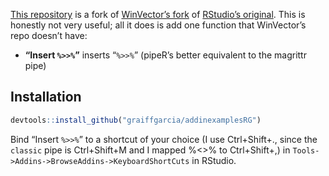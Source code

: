 
<!-- README.md is generated from README.Rmd. Please edit that file -->

[This repository](https://github.com/graiffgarcia/addinexamplesRG) is a
fork of [WinVector’s fork](https://github.com/WinVector/addinexamplesWV)
of [RStudio’s original](https://github.com/rstudio/addinexamples). This
is honestly not very useful; all it does is add one function that
WinVector’s repo doesn’t have:

  - **“Insert `%>>%`”** inserts “`%>>%`” (pipeR’s better equivalent to
    the magrittr pipe)

## Installation

``` r
devtools::install_github("graiffgarcia/addinexamplesRG")
```

Bind “Insert `%>>%`” to a shortcut of your choice (I use Ctrl+Shift+.,
since the `classic` pipe is Ctrl+Shift+M and I mapped %\<\>% to
Ctrl+Shift+,) in `Tools->Addins->BrowseAddins->KeyboardShortCuts` in
RStudio.
